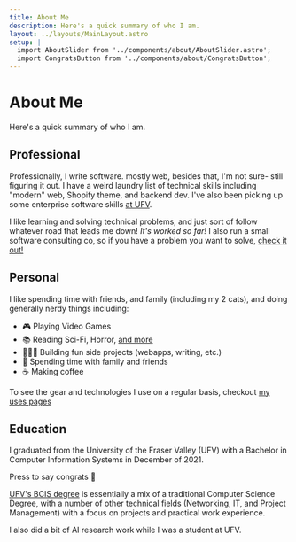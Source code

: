 ```yaml
---
title: About Me
description: Here's a quick summary of who I am.
layout: ../layouts/MainLayout.astro
setup: |
  import AboutSlider from '../components/about/AboutSlider.astro';
  import CongratsButton from '../components/about/CongratsButton';
---
```


# About Me

Here's a quick summary of who I am.

<AboutSlider />

## Professional

Professionally, I write software. mostly web, besides that, I'm not sure- still figuring it out.
I have a weird laundry list of technical skills including "modern" web, Shopify theme, and backend dev. I've also
been picking up some enterprise software skills [at UFV](/posts/new-job-at-ufv/).

I like learning and solving technical problems, and just sort of follow whatever road that leads me down! _It's worked so far!_
I also run a small software consulting co, so if you have a problem you want to solve, [check it out!](https://tinybox.dev)

## Personal

I like spending time with friends, and family (including my 2 cats), and doing generally nerdy things including:

- 🎮 Playing Video Games
- 📚 Reading Sci-Fi, Horror, [and more](https://www.goodreads.com/user/show/141327631-mykal-machon)
- 👩🏻‍💻 Building fun side projects (webapps, writing, etc.)
- 🍻 Spending time with family and friends
- ☕ Making coffee

To see the gear and technologies I use on a regular basis, checkout [my uses pages](/uses/)

## Education

I graduated from the University of the Fraser Valley (UFV) with a Bachelor in Computer Information Systems in December of 2021.

<CongratsButton client:idle>Press to say congrats 🎉</CongratsButton>

[UFV's BCIS degree](https://www.ufv.ca/computing/) is essentially a mix of a traditional Computer Science Degree,
with a number of other technical fields (Networking, IT, and Project Management) with a focus on projects and
practical work experience.

I also did a bit of AI research work while I was a student at UFV.
